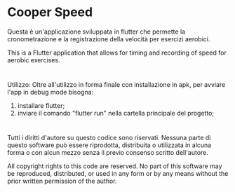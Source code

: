 # Cooper Speed

Questa è un'applicazione sviluppata in flutter che permette la cronometrazione e la registrazione della velocità per esercizi aerobici.

This is a Flutter application that allows for timing and recording of speed for aerobic exercises.

# 
Utilizzo: 
  Oltre all'utilizzo in forma finale con installazione in apk, per avviare l'app in debug mode bisogna:
  1. installare flutter;
  2. inviare il comando "flutter run" nella cartella principale del progetto;

# 

Tutti i diritti d'autore su questo codice sono riservati. Nessuna parte di questo software può essere riprodotta, distribuita o utilizzata in alcuna forma o con alcun mezzo senza il previo consenso scritto dell'autore.

All copyright rights to this code are reserved. No part of this software may be reproduced, distributed, or used in any form or by any means without the prior written permission of the author.

# 
